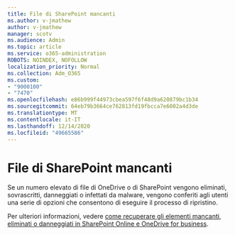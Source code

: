 ```yaml
---
title: File di SharePoint mancanti
ms.author: v-jmathew
author: v-jmathew
manager: scotv
ms.audience: Admin
ms.topic: article
ms.service: o365-administration
ROBOTS: NOINDEX, NOFOLLOW
localization_priority: Normal
ms.collection: Adm_O365
ms.custom:
- "9000100"
- "7470"
ms.openlocfilehash: e86b999f44973cbea597f6f48d9a620879bc1b34
ms.sourcegitcommit: 64eb79b3664ce762813fd19fbcca7e6002a4d3de
ms.translationtype: MT
ms.contentlocale: it-IT
ms.lasthandoff: 12/14/2020
ms.locfileid: "49665586"
---
```

# <a name="sharepoint-files-are-missing"></a>File di SharePoint mancanti

Se un numero elevato di file di OneDrive o di SharePoint vengono eliminati, sovrascritti, danneggiati o infettati da malware, vengono conferiti agli utenti una serie di opzioni che consentono di eseguire il processo di ripristino.

Per ulteriori informazioni, vedere [come recuperare gli elementi mancanti, eliminati o danneggiati in SharePoint Online e OneDrive for business](https://go.microsoft.com/fwlink/?linkid=2110774).
